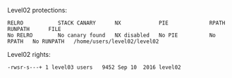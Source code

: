 Level02 protections:
```Shell
RELRO           STACK CANARY      NX            PIE             RPATH      RUNPATH      FILE
No RELRO        No canary found   NX disabled   No PIE          No RPATH   No RUNPATH   /home/users/level02/level02
```

Level02 rights:
```Shell
-rwsr-s---+ 1 level03 users   9452 Sep 10  2016 level02
```

